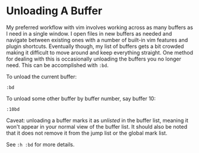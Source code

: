 # Unloading A Buffer

My preferred workflow with vim involves working across as many buffers as I
need in a single window. I open files in new buffers as needed and navigate
between existing ones with a number of built-in vim features and plugin
shortcuts. Eventually though, my list of buffers gets a bit crowded making
it difficult to move around and keep everything straight. One method for
dealing with this is occasionally unloading the buffers you no longer need.
This can be accomplished with `:bd`.

To unload the current buffer:

```
:bd
```

To unload some other buffer by buffer number, say buffer 10:

```
:10bd
```

Caveat: unloading a buffer marks it as *unlisted* in the buffer list,
meaning it won't appear in your normal view of the buffer list. It should
also be noted that it does not remove it from the jump list or the global
mark list.

See `:h :bd` for more details.
